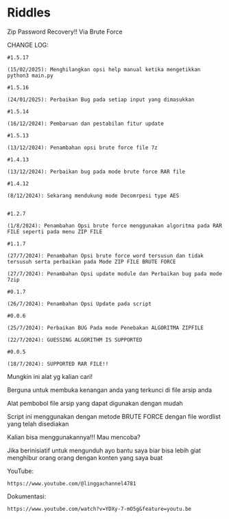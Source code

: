 # Riddles

Zip Password Recovery!!
Via Brute Force

CHANGE LOG:

    #1.5.17

    (15/02/2025): Menghilangkan opsi help manual ketika mengetikkan python3 main.py
    
    #1.5.16

    (24/01/2025): Perbaikan Bug pada setiap input yang dimasukkan

    #1.5.14

    (16/12/2024): Pembaruan dan pestabilan fitur update

    #1.5.13

    (13/12/2024): Penambahan opsi brute force file 7z

    #1.4.13 

    (13/12/2024): Perbaikan bug pada mode brute force RAR file

    #1.4.12

    (8/12/2024): Sekarang mendukung mode Decomrpesi type AES


    #1.2.7

    (1/8/2024): Penambahan Opsi brute force menggunakan algoritma pada RAR FILE seperti pada menu ZIP FILE

    #1.1.7

    (27/7/2024): Penambahan Opsi brute force word tersusun dan tidak tersusuh serta perbaikan pada Mode ZIP FILE BRUTE FORCE
    
    (27/7/2024): Penambahan Opsi update module dan Perbaikan bug pada mode 7zip

    #0.1.7
    
    (26/7/2024): Penambahan Opsi Update pada script

    #0.0.6

    (25/7/2024): Perbaikan BUG Pada mode Penebakan ALGORITMA ZIPFILE
    
    (22/7/2024): GUESSING ALGORITHM IS SUPPORTED

    #0.0.5
    
    (18/7/2024): SUPPORTED RAR FILE!!

Mungkin ini alat yg kalian cari!

Berguna untuk membuka kenangan anda yang terkunci di file arsip anda

Alat pembobol file arsip yang dapat digunakan dengan mudah

Script ini menggunakan dengan metode BRUTE FORCE dengan file wordlist yang telah disediakan

Kalian bisa menggunakannya!!!  Mau mencoba?

Jika berinisiatif untuk mengunduh ayo bantu saya biar bisa lebih giat menghibur orang orang dengan konten yang saya buat


YouTube:
    
    https://www.youtube.com/@linggachannel4781

Dokumentasi:

    https://www.youtube.com/watch?v=YDXy-7-mO5g&feature=youtu.be

